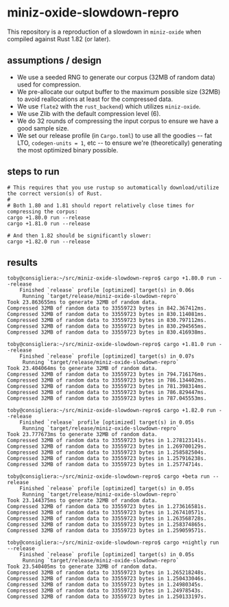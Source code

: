 # miniz-oxide-slowdown-repro

This repository is a reproduction of a slowdown in `miniz-oxide` when compiled against Rust 1.82 (or later).

## assumptions / design

- We use a seeded RNG to generate our corpus (32MB of random data) used for compression.
- We pre-allocate our output buffer to the maximum possible size (32MB) to avoid reallocations at least for the
  compressed data.
- We use `flate2` with the `rust_backend`) which utilizes `miniz-oxide`.
- We use Zlib with the default compression level (6).
- We do 32 rounds of compressing the input corpus to ensure we have a good sample size.
- We set our release profile (in `Cargo.toml`) to use all the goodies -- fat LTO, `codegen-units = 1`, etc -- to ensure
  we're (theoretically) generating the most optimized binary possible.

## steps to run

```shell
# This requires that you use rustup so automatically download/utilize the correct version(s) of Rust.
#
# Both 1.80 and 1.81 should report relatively close times for compressing the corpus:
cargo +1.80.0 run --release
cargo +1.81.0 run --release

# And then 1.82 should be significantly slower:
cargo +1.82.0 run --release
```

## results

```shell
toby@consigliera:~/src/miniz-oxide-slowdown-repro$ cargo +1.80.0 run --release
    Finished `release` profile [optimized] target(s) in 0.06s
     Running `target/release/miniz-oxide-slowdown-repro`
Took 23.863655ms to generate 32MB of random data.
Compressed 32MB of random data to 33559723 bytes in 842.367412ms.
Compressed 32MB of random data to 33559723 bytes in 830.114081ms.
Compressed 32MB of random data to 33559723 bytes in 830.797112ms.
Compressed 32MB of random data to 33559723 bytes in 830.294565ms.
Compressed 32MB of random data to 33559723 bytes in 830.416938ms.

toby@consigliera:~/src/miniz-oxide-slowdown-repro$ cargo +1.81.0 run --release
    Finished `release` profile [optimized] target(s) in 0.07s
     Running `target/release/miniz-oxide-slowdown-repro`
Took 23.404064ms to generate 32MB of random data.
Compressed 32MB of random data to 33559723 bytes in 794.716176ms.
Compressed 32MB of random data to 33559723 bytes in 786.134402ms.
Compressed 32MB of random data to 33559723 bytes in 781.398314ms.
Compressed 32MB of random data to 33559723 bytes in 786.829447ms.
Compressed 32MB of random data to 33559723 bytes in 787.045553ms.

toby@consigliera:~/src/miniz-oxide-slowdown-repro$ cargo +1.82.0 run --release
    Finished `release` profile [optimized] target(s) in 0.05s
     Running `target/release/miniz-oxide-slowdown-repro`
Took 23.777673ms to generate 32MB of random data.
Compressed 32MB of random data to 33559723 bytes in 1.278123141s.
Compressed 32MB of random data to 33559723 bytes in 1.269700129s.
Compressed 32MB of random data to 33559723 bytes in 1.258582504s.
Compressed 32MB of random data to 33559723 bytes in 1.257916238s.
Compressed 32MB of random data to 33559723 bytes in 1.25774714s.

toby@consigliera:~/src/miniz-oxide-slowdown-repro$ cargo +beta run --release
    Finished `release` profile [optimized] target(s) in 0.05s
     Running `target/release/miniz-oxide-slowdown-repro`
Took 23.144375ms to generate 32MB of random data.
Compressed 32MB of random data to 33559723 bytes in 1.273616581s.
Compressed 32MB of random data to 33559723 bytes in 1.267410571s.
Compressed 32MB of random data to 33559723 bytes in 1.263568728s.
Compressed 32MB of random data to 33559723 bytes in 1.258374865s.
Compressed 32MB of random data to 33559723 bytes in 1.259059571s.

toby@consigliera:~/src/miniz-oxide-slowdown-repro$ cargo +nightly run --release
    Finished `release` profile [optimized] target(s) in 0.05s
     Running `target/release/miniz-oxide-slowdown-repro`
Took 23.540405ms to generate 32MB of random data.
Compressed 32MB of random data to 33559723 bytes in 1.265218248s.
Compressed 32MB of random data to 33559723 bytes in 1.250433046s.
Compressed 32MB of random data to 33559723 bytes in 1.24980345s.
Compressed 32MB of random data to 33559723 bytes in 1.24978543s.
Compressed 32MB of random data to 33559723 bytes in 1.250133197s.
```

